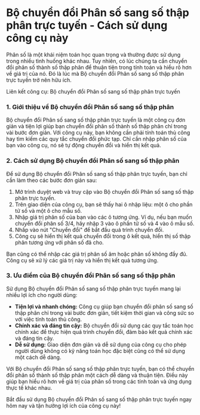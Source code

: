 Bộ chuyển đổi Phân số sang số thập phân trực tuyến - Cách sử dụng công cụ này
=============================================================================

Phân số là một khái niệm toán học quan trọng và thường được sử dụng trong nhiều tình huống khác nhau. Tuy nhiên, có lúc chúng ta cần chuyển đổi phân số thành số thập phân để thuận tiện trong tính toán và hiểu rõ hơn về giá trị của nó. Đó là lúc mà Bộ chuyển đổi Phân số sang số thập phân trực tuyến trở nên hữu ích.

Liên kết công cụ: Bộ chuyển đổi Phân số sang số thập phân trực tuyến

### 1. Giới thiệu về Bộ chuyển đổi Phân số sang số thập phân

Bộ chuyển đổi Phân số sang số thập phân trực tuyến là một công cụ đơn giản và tiện lợi giúp bạn chuyển đổi phân số thành số thập phân chỉ trong vài bước đơn giản. Với công cụ này, bạn không cần phải tính toán thủ công hay tìm kiếm các quy tắc chuyển đổi phức tạp. Chỉ cần nhập phân số của bạn vào công cụ, nó sẽ tự động chuyển đổi và hiển thị kết quả.

### 2. Cách sử dụng Bộ chuyển đổi Phân số sang số thập phân

Để sử dụng Bộ chuyển đổi Phân số sang số thập phân trực tuyến, bạn chỉ cần làm theo các bước đơn giản sau:

1. Mở trình duyệt web và truy cập vào Bộ chuyển đổi Phân số sang số thập phân trực tuyến.
2. Trên giao diện của công cụ, bạn sẽ thấy hai ô nhập liệu: một ô cho phần tử số và một ô cho mẫu số.
3. Nhập giá trị phân số của bạn vào các ô tương ứng. Ví dụ, nếu bạn muốn chuyển đổi phân số 3/4, hãy nhập 3 vào ô phần tử số và 4 vào ô mẫu số.
4. Nhấp vào nút "Chuyển đổi" để bắt đầu quá trình chuyển đổi.
5. Công cụ sẽ hiển thị kết quả chuyển đổi trong ô kết quả, hiển thị số thập phân tương ứng với phân số đã cho.

Bạn cũng có thể nhập các giá trị phân số âm hoặc phân số không đầy đủ. Công cụ sẽ xử lý các giá trị này và hiển thị kết quả tương ứng.

### 3. Ưu điểm của Bộ chuyển đổi Phân số sang số thập phân

Sử dụng Bộ chuyển đổi Phân số sang số thập phân trực tuyến mang lại nhiều lợi ích cho người dùng:

- **Tiện lợi và nhanh chóng:** Công cụ giúp bạn chuyển đổi phân số sang số thập phân chỉ trong vài bước đơn giản, tiết kiệm thời gian và công sức so với việc tính toán thủ công.
- **Chính xác và đáng tin cậy:** Bộ chuyển đổi sử dụng các quy tắc toán học chính xác để thực hiện quá trình chuyển đổi, đảm bảo kết quả chính xác và đáng tin cậy.
- **Dễ sử dụng:** Giao diện đơn giản và dễ sử dụng của công cụ cho phép người dùng không có kỹ năng toán học đặc biệt cũng có thể sử dụng một cách dễ dàng.

Với Bộ chuyển đổi Phân số sang số thập phân trực tuyến, bạn có thể chuyển đổi phân số thành số thập phân một cách dễ dàng và thuận tiện. Điều này giúp bạn hiểu rõ hơn về giá trị của phân số trong các tính toán và ứng dụng thực tế khác nhau.

Bắt đầu sử dụng Bộ chuyển đổi Phân số sang số thập phân trực tuyến ngay hôm nay và tận hưởng lợi ích của công cụ này!